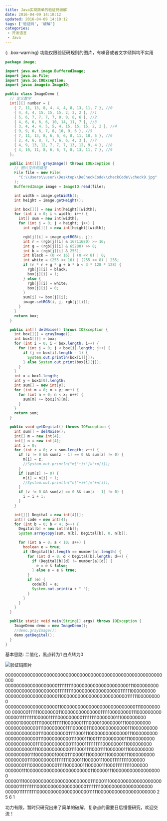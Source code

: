 ```yaml
---
title: Java实现简单的验证码破解
date: 2016-04-09 14:10:12
updated: 2016-04-09 14:10:12
tags: ['验证码', '破解']
categories: 
 - 开发语言
 - Java
---
```


{: .box-warning}
 功能仅限验证码规则的图片，有噪音或者文字倾斜均不实用

```java
package image;

import java.awt.image.BufferedImage;
import java.io.File;
import java.io.IOException;
import javax.imageio.ImageIO;

public class ImageDemo {
  // 定义数字
  int[][] number = {
    { 7, 11, 13, 8, 4, 4, 4, 8, 13, 11, 7 }, //0
    { 4, 4, 4, 15, 15, 15, 2, 2, 2 }, //1
    { 5, 6, 7, 7, 7, 7, 8, 9, 8, 6 }, //2
    { 4, 6, 6, 6, 6, 10, 14, 11, 7 }, //3
    { 3, 4, 4, 4, 5, 5, 4, 15, 15, 15, 2, 2 }, //4
    { 9, 9, 6, 6, 7, 8, 10, 9, 6 }, //5
    { 7, 11, 13, 8, 6, 6, 6, 8, 11, 10, 5 }, //6
    { 2, 4, 6, 8, 7, 7, 6, 6, 4, 3 }, //7
    { 4, 9, 13, 12, 7, 7, 7, 13, 12, 9, 4 }, //8
    { 4, 10, 11, 8, 6, 6, 7, 8, 13, 11, 7 }, //9
  };

  public int[][] grayImage() throws IOException {
    // 图片文件的路径
    File file = new File(
      "C:\\Users\\user\\Desktop\\DeCheckCode\\checkCode\\check9.jpg"
    );
    BufferedImage image = ImageIO.read(file);

    int width = image.getWidth();
    int height = image.getHeight();

    int box[][] = new int[height][width];
    for (int i = 0; i < width; i++) {
      int[] sum = new int[width];
      for (int j = 0; j < height; j++) {
        int rgb[][] = new int[height][width];

        rgb[j][i] = image.getRGB(i, j);
        int r = (rgb[j][i] & 16711680) >> 16;
        int g = (rgb[j][i] & 65280) >> 8;
        int b = (rgb[j][i] & 255);
        int black = (0 << 16) | (0 << 8) | 0;
        int white = (255 << 16) | (255 << 8) | 255;
        if (r * r + g * g + b * b < 3 * 128 * 128) {
          rgb[j][i] = black;
          box[j][i] = 1;
        } else {
          rgb[j][i] = white;
          box[j][i] = 0;
        }
        sum[i] += box[j][i];
        image.setRGB(i, j, rgb[j][i]);
      }
    }
    return box;
  }

  public int[] delNoise() throws IOException {
    int box[][] = grayImage();
    int box1[][] = box;
    for (int i = 0; i < box.length; i++) {
      for (int j = 0; j < box[i].length; j++) {
        if (j == box[i].length - 1) {
          System.out.println(box[i][j]);
        } else System.out.print(box[i][j]);
      }
    }
    int x = box1.length;
    int y = box1[0].length;
    int sum[] = new int[y];
    for (int m = 0; m < y; m++) {
      for (int n = 0; n < x; n++) {
        sum[m] += box1[n][m];
      }
    }
    return sum;
  }

  public void getDegital() throws IOException {
    int sum[] = delNoise();
    int[] m = new int[4];
    int[] n = new int[4];
    int i = 0;
    for (int z = 0; z < sum.length; z++) {
      if (z != 0 && sum[z - 1] == 0 && sum[z] != 0) {
        m[i] = z;
        //System.out.println("m["+i+"]="+m[i]);
      }
      if (sum[z] != 0) {
        n[i] = n[i] + 1;
        //System.out.println("n["+i+"]="+n[i]);
      }
      if (z != 0 && sum[z] == 0 && sum[z - 1] != 0) {
        i = i + 1;
      }
    }

    int[][] Degital = new int[4][];
    int[] code = new int[4];
    for (int b = 0; b < 4; b++) {
      Degital[b] = new int[n[b]];
      System.arraycopy(sum, m[b], Degital[b], 0, n[b]);

      for (int a = 0; a < 10; a++) {
        boolean e = true;
        if (Degital[b].length == number[a].length) {
          for (int d = 0; d < Degital[b].length; d++) {
            if (Degital[b][d] != number[a][d]) {
              e = e & false;
            } else e = e & true;
          }
          if (e) {
            code[b] = a;
            System.out.print(a + " ");
          }
        }
      }
    }
  }

  public static void main(String[] args) throws IOException {
    ImageDemo demo = new ImageDemo();
    //demo.grayImage();
    demo.getDegital();
  }
}
```
基本思路: 二值化，黑点转为1 白点转为0

![验证码图片](https://cdn.jsdelivr.net/gh/amosnothing/cdn/image/easy-captcha-cracking/2561.jpg)

000000000000000000000000000000000000000000000000000000000000
000000000000000000011111111100000000000000000000111000000000
000000000000000000011111111100000000000000000111111000000000
000000000000000000011000000000000000000000000111111000000000
000000000000000000011000000000000000000000000000111000000000
000000111111000000011000000000000001111100000000111000000000
000001111111110000011111000000000111111110000000111000000000
000001000001111000011111110000001111000010000000111000000000
000000000000111000000001111000001110000000000000111000000000
000000000000111000000000111100011100000000000000111000000000
000000000000111000000000011100011100111100000000111000000000
000000000001110000000000011100011111111110000000111000000000
000000000011100000000000011100011110001111000000111000000000
000000000111000000010000111000011100000111000000111000000000
000000001110000000011111111000011100000111000111111111000000
000000011100000000001111100000011100000111000111111111000000
000000111000000000000000000000001100000111000000000000000000
000001110000000000000000000000001110001110000000000000000000
000001111111111000000000000000000111111110000000000000000000
000001111111111000000000000000000011111000000000000000000000
2 5 6 1 

功力有限，暂时只研究出来了简单的破解，复杂点的需要日后慢慢研究，欢迎交流！